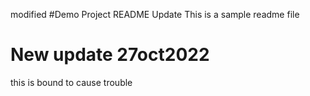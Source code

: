 modified
#Demo Project README
Update
This is a sample readme file
# New update 27oct2022
this is bound to cause trouble
